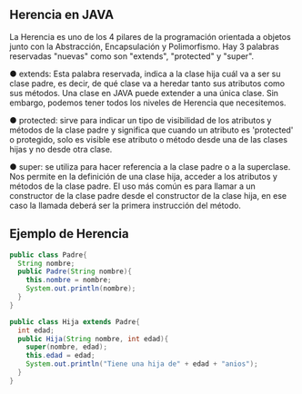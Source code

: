 ## Herencia en JAVA
La Herencia es uno de los 4 pilares de la programación orientada a objetos junto con la Abstracción, Encapsulación y Polimorfismo. Hay 3 palabras reservadas "nuevas" como son "extends", "protected" y "super".

● extends: Esta palabra reservada, indica a la clase hija cuál va a ser su clase padre, es decir, de qué clase va a heredar tanto sus atributos como sus métodos. Una clase en JAVA puede extender a una única clase. Sin embargo, podemos tener todos los niveles de Herencia que necesitemos.

● protected: sirve para indicar un tipo de visibilidad de los atributos y métodos de la clase padre y significa que cuando un atributo es 'protected' o protegido, solo es visible ese atributo o método desde una de las clases hijas y no desde otra clase.

● super: se utiliza para hacer referencia a la clase padre o a la superclase. Nos permite en la definición de una clase hija, acceder a los atributos y métodos de la clase padre. El uso más común es para llamar a un constructor de la clase padre desde el constructor de la clase hija, en ese caso la llamada deberá ser la primera instrucción del método.


## Ejemplo de Herencia

```java
public class Padre{
  String nombre;
  public Padre(String nombre){
    this.nombre = nombre;
    System.out.println(nombre);
  }
}

public class Hija extends Padre{
  int edad;
  public Hija(String nombre, int edad){
    super(nombre, edad);
    this.edad = edad;
    System.out.println("Tiene una hija de" + edad + "anios");
  }
}
```
